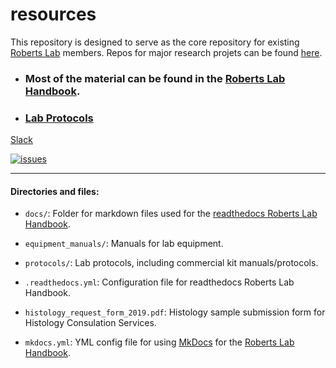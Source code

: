 # resources


This repository is designed to serve as the core repository for existing [Roberts Lab](http://faculty.washington.edu/sr320/) members. Repos for major research projets can be found [here](https://github.com/RobertsLab?utf8=%E2%9C%93&q=project&type=&language=).

- ### Most of the material can be found in the [Roberts Lab Handbook](https://robertslab.github.io/resources/Genomic-Resources/).

- ### [Lab Protocols](https://github.com/RobertsLab/resources/tree/master/protocols)


[Slack](https://genefish.slack.com)

[![issues](https://img.shields.io/github/issues/RobertsLab/resources.svg)](https://github.com/RobertsLab/resources/issues)

---

#### Directories and files:

- ```docs/```: Folder for markdown files used for the [readthedocs Roberts Lab Handbook](https://robertslab.github.io/resources/Genomic-Resources/).

- ```equipment_manuals/```: Manuals for lab equipment.

- ```protocols/```: Lab protocols, including commercial kit manuals/protocols.

- ```.readthedocs.yml```: Configuration file for readthedocs Roberts Lab Handbook.

- ```histology_request_form_2019.pdf```: Histology sample submission form for Histology Consulation Services.

- ```mkdocs.yml```: YML config file for using [MkDocs](https://www.mkdocs.org/) for the [Roberts Lab Handbook](https://roberts-lab-resources.readthedocs.io/en/latest/).
